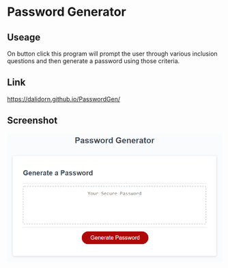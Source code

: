 # Password Generator

## Useage

On button click this program will prompt the user through various inclusion questions and then generate a password using those criteria.

## Link

https://dalidorn.github.io/PasswordGen/

## Screenshot

![Landing Page](https://raw.githubusercontent.com/Dalidorn/PasswordGen/main/assets/images/03-javascript-homework-demo.png)